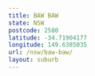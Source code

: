 ```yaml
---
title: BAW BAW
state: NSW
postcode: 2580
latitude: -34.71904177
longitude: 149.6385035
url: /nsw/baw-baw/
layout: suburb
---
```

